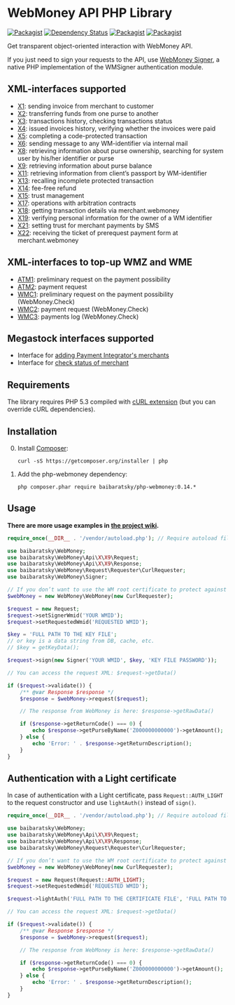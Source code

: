 WebMoney API PHP Library
========================
[![Packagist](https://img.shields.io/packagist/l/baibaratsky/php-webmoney.svg)](https://github.com/baibaratsky/php-webmoney/blob/master/LICENSE.md)
[![Dependency Status](https://www.versioneye.com/user/projects/5531680a10e714f9e50010ad/badge.svg?style=flat)](https://www.versioneye.com/user/projects/5531680a10e714f9e50010ad)
[![Packagist](https://img.shields.io/packagist/v/baibaratsky/php-webmoney.svg)](https://packagist.org/packages/baibaratsky/php-webmoney)
[![Packagist](https://img.shields.io/packagist/dt/baibaratsky/php-webmoney.svg)](https://packagist.org/packages/baibaratsky/php-webmoney)

Get transparent object-oriented interaction with WebMoney API.

If you just need to sign your requests to the API, use [WebMoney Signer](https://github.com/baibaratsky/php-wmsigner), a native PHP implementation of the WMSigner authentication module. 

XML-interfaces supported
------------------------
- [X1](https://github.com/baibaratsky/php-webmoney/wiki/X1): sending invoice from merchant to customer
- [X2](https://github.com/baibaratsky/php-webmoney/wiki/X2): transferring funds from one purse to another
- [X3](https://github.com/baibaratsky/php-webmoney/wiki/X3): transactions history, checking transactions status
- [X4](https://github.com/baibaratsky/php-webmoney/wiki/X4): issued invoices history, verifying whether the invoices were paid
- [X5](https://github.com/baibaratsky/php-webmoney/wiki/X5): completing a code-protected transaction
- [X6](https://github.com/baibaratsky/php-webmoney/wiki/X6): sending message to any WM-identifier via internal mail
- [X8](https://github.com/baibaratsky/php-webmoney/wiki/X8): retrieving information about purse ownership, searching for system user by his/her identifier or purse
- [X9](https://github.com/baibaratsky/php-webmoney/wiki/X9): retrieving information about purse balance
- [X11](https://github.com/baibaratsky/php-webmoney/wiki/X11): retrieving information from client’s passport by WM-identifier
- [X13](https://github.com/baibaratsky/php-webmoney/wiki/X13): recalling incomplete protected transaction
- [X14](https://github.com/baibaratsky/php-webmoney/wiki/X14): fee-free refund
- [X15](https://github.com/baibaratsky/php-webmoney/wiki/X15): trust management
- [X17](https://github.com/baibaratsky/php-webmoney/wiki/X17): operations with arbitration contracts
- [X18](https://github.com/baibaratsky/php-webmoney/wiki/X18): getting transaction details via merchant.webmoney
- [X19](https://github.com/baibaratsky/php-webmoney/wiki/X19): verifying personal information for the owner of a WM identifier
- [X21](https://github.com/baibaratsky/php-webmoney/wiki/X21): setting trust for merchant payments by SMS
- [X22](https://github.com/baibaratsky/php-webmoney/wiki/X22): receiving the ticket of prerequest payment form at merchant.webmoney

XML-interfaces to top-up WMZ and WME
------------------------------------
- [ATM1](https://github.com/baibaratsky/php-webmoney/wiki/ATM1): preliminary request on the payment possibility
- [ATM2](https://github.com/baibaratsky/php-webmoney/wiki/ATM2): payment request
- [WMC1](https://github.com/baibaratsky/php-webmoney/wiki/WMC1): preliminary request on the payment possibility (WebMoney.Check)
- [WMC2](https://github.com/baibaratsky/php-webmoney/wiki/WMC2): payment request (WebMoney.Check)
- [WMC3](https://github.com/baibaratsky/php-webmoney/wiki/WMC3): payments log (WebMoney.Check)

Megastock interfaces supported
------------------------------
- Interface for [adding Payment Integrator's merchants](https://github.com/baibaratsky/php-webmoney/wiki/Adding-Payment-Integrator%27s-merchant)
- Interface for [check status of merchant](https://github.com/baibaratsky/php-webmoney/wiki/Check-status-of-merchant)

Requirements
------------
The library requires PHP 5.3 compiled with [cURL extension](http://www.php.net/manual/en/book.curl.php) (but you can override cURL dependencies).

Installation
------------
0. Install [Composer](http://getcomposer.org/):

    ```
    curl -sS https://getcomposer.org/installer | php
    ```

0. Add the php-webmoney dependency:

    ```
    php composer.phar require baibaratsky/php-webmoney:0.14.*
    ```

Usage
-----
**There are more usage examples in [the project wiki](https://github.com/baibaratsky/php-webmoney/wiki).**
```php
require_once(__DIR__ . '/vendor/autoload.php'); // Require autoload file generated by composer

use baibaratsky\WebMoney;
use baibaratsky\WebMoney\Api\X\X9\Request;
use baibaratsky\WebMoney\Api\X\X9\Response;
use baibaratsky\WebMoney\Request\Requester\CurlRequester;
use baibaratsky\WebMoney\Signer;

// If you don’t want to use the WM root certificate to protect against DNS spoofing, pass false to the CurlRequester constructor
$webMoney = new WebMoney\WebMoney(new CurlRequester);

$request = new Request;
$request->setSignerWmid('YOUR WMID');
$request->setRequestedWmid('REQUESTED WMID');

$key = 'FULL PATH TO THE KEY FILE';
// or key is a data string from DB, cache, etc.
// $key = getKeyData();

$request->sign(new Signer('YOUR WMID', $key, 'KEY FILE PASSWORD'));

// You can access the request XML: $request->getData()

if ($request->validate()) {
    /** @var Response $response */
    $response = $webMoney->request($request);

    // The response from WebMoney is here: $response->getRawData()

    if ($response->getReturnCode() === 0) {
        echo $response->getPurseByName('Z000000000000')->getAmount();
    } else {
        echo 'Error: ' . $response->getReturnDescription();
    }
}
```

Authentication with a Light certificate
---------------------------------------
In case of authentication with a Light certificate, pass `Request::AUTH_LIGHT` to the request constructor
and use `lightAuth()` instead of `sign()`.
```php
require_once(__DIR__ . '/vendor/autoload.php'); // Require autoload file generated by composer

use baibaratsky\WebMoney;
use baibaratsky\WebMoney\Api\X\X9\Request;
use baibaratsky\WebMoney\Api\X\X9\Response;
use baibaratsky\WebMoney\Request\Requester\CurlRequester;

// If you don’t want to use the WM root certificate to protect against DNS spoofing, pass false to the CurlRequester constructor
$webMoney = new WebMoney\WebMoney(new CurlRequester);

$request = new Request(Request::AUTH_LIGHT);
$request->setRequestedWmid('REQUESTED WMID');

$request->lightAuth('FULL PATH TO THE CERTIFICATE FILE', 'FULL PATH TO THE CERTIFICATE KEY', '(OPTIONAL) PASSWORD');

// You can access the request XML: $request->getData()

if ($request->validate()) {
    /** @var Response $response */
    $response = $webMoney->request($request);

    // The response from WebMoney is here: $response->getRawData()

    if ($response->getReturnCode() === 0) {
        echo $response->getPurseByName('Z000000000000')->getAmount();
    } else {
        echo 'Error: ' . $response->getReturnDescription();
    }
}
```
